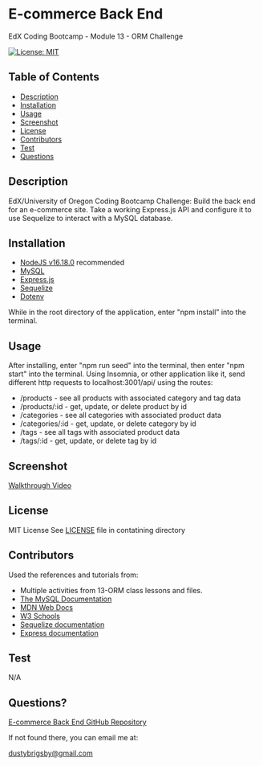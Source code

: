 # E-commerce Back End

EdX Coding Bootcamp - Module 13 - ORM Challenge

[![License: MIT](https://img.shields.io/badge/License-MIT-yellow.svg)](https://opensource.org/licenses/MIT)

## Table of Contents

- [Description](#description)
- [Installation](#installation)
- [Usage](#usage)
- [Screenshot](#screenshot)
- [License](#license)
- [Contributors](#contributors)
- [Test](#test)
- [Questions](#questions)

<a name="description"></a>

## Description

EdX/University of Oregon Coding Bootcamp Challenge:
Build the back end for an e-commerce site. Take a working Express.js API and configure it to use Sequelize to interact with a MySQL database.

<a name="installation"></a>

## Installation

- [NodeJS v16.18.0](https://nodejs.org/dist/v16.18.0/node-v16.18.0-x64.msi) recommended
- [MySQL](https://dev.mysql.com/)
- [Express.js](https://expressjs.com/en/4x/api.html)
- [Sequelize](https://sequelize.org/)
- [Dotenv](https://www.npmjs.com/package/dotenv)

While in the root directory of the application, enter "npm install" into the terminal.

<a name="usage"></a>

## Usage

After installing, enter "npm run seed" into the terminal, then enter "npm start" into the terminal.
Using Insomnia, or other application like it, send different http requests to localhost:3001/api/ using the routes:

- /products - see all products with associated category and tag data
- /products/:id - get, update, or delete product by id
- /categories - see all categories with associated product data
- /categories/:id - get, update, or delete category by id
- /tags - see all tags with associated product data
- /tags/:id - get, update, or delete tag by id

<a name="screenshot"></a>

## Screenshot

[Walkthrough Video](https://youtu.be/z8Xr2UOKVBA)

<a name="license"></a>

## License

MIT License
See [LICENSE](/LICENSE) file in contatining directory

<a name="contributors"></a>

## Contributors

Used the references and tutorials from:

- Multiple activities from 13-ORM class lessons and files.
- [The MySQL Documentation](https://dev.mysql.com/doc/)
- [MDN Web Docs](https://developer.mozilla.org/en-US/docs/Web/JavaScript)
- [W3 Schools](https://www.w3schools.com/mysql/default.asp)
- [Sequelize documentation](https://sequelize.org/docs/v6/)
- [Express documentation](https://expressjs.com/en/4x/api.html)

<a name="test"></a>

## Test

N/A

<a name="questions"></a>

## Questions?

[E-commerce Back End GitHub Repository](https://github.com/dustybrigsby/E-commerce-Back-End)

If not found there, you can email me at:

[dustybrigsby@gmail.com](mailto:dustybrigsby@gmail.com)
